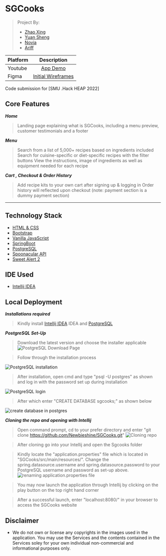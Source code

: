 # SGCooks
> Project By: 
> - [Zhao Xing](https://github.com/Newbieshine/)
> - [Yuan Sheng](https://github.com/ChongYuanSheng/)
> - [Novia](http://github.com/noviaantony/)
> - [Ariff](http://github.com//)

| Platform                          | Description                                                                                                                    |
:---------------------------------- | :----------------------------------------------------------------------------------------------------------------------------: |
| Youtube                           | [App Demo]()      |
| Figma                             | [Initial Wireframes]()    |


Code submission for [SMU .Hack HEAP 2022]

## Core Features

***Home***
> Landing page explaining what is SGCooks, including a menu preview, customer testimonials and a footer

***Menu***
> Search from a list of 5,000+ recipes based on ingredients included
> Search for cuisine-specific or diet-specific recipes with the filter buttons
> View the instructions, image of ingredients as well as equipment needed for each recipe

***Cart , Checkout & Order History***
> Add recipe kits to your own cart after signing up & logging in
> Order history will reflected upon checkout (note: payment section is a dummy payment section)

---
## **Technology Stack**
- [HTML & CSS]()
- [Bootstrap ](https://getbootstrap.com/)
- [Vanilla JavaScript](https://developer.mozilla.org/en-US/)
- [SpringBoot](https://spring.io/projects/spring-boot)
- [PostgreSQL](https://www.postgresql.org/download/)
- [Spoonacular API](https://spoonacular.com/food-api)
- [Sweet Alert 2](https://sweetalert2.github.io/)


## **IDE Used**
- [Intellij IDEA](https://www.jetbrains.com/idea/) 

## Local Deployment

***Installations required***

> Kindly install [Intellij IDEA](https://www.jetbrains.com/idea/) IDEA and [PostgreSQL](https://www.postgresql.org/download/)

***PostgreSQL Set-Up***

> Download the latest version and choose the installer applicable 
![PostgreSQL Download Page](https://github.com/Newbieshine/SGCooks/blob/main/set-up%20resources/Postgres-Download.PNG?raw=true)

> Follow through the installation process

![PostgreSQL installation](https://github.com/Newbieshine/SGCooks/blob/main/set-up%20resources/postgres-installation1.PNG?raw=true)

> After installation, open cmd and type "psql -U postgres" as shown and log in with the password set up during installation

![PostgreSQL login](https://github.com/Newbieshine/SGCooks/blob/main/set-up%20resources/psql-login.PNG?raw=true)

> After which enter "CREATE DATABASE sgcooks;" as shown below

![create database in postgres](https://github.com/Newbieshine/SGCooks/blob/main/set-up%20resources/create-database.PNG?raw=true)


***Cloning the repo and opening with Intellij***

> Open command prompt, cd to your prefer directory and enter "git clone https://github.com/Newbieshine/SGCooks.git"
![Cloning repo](https://github.com/Newbieshine/SGCooks/blob/main/set-up%20resources/git-clone.PNG?raw=true)

> After cloning go into your Intellij and open the Sgcooks folder

> Kindly locate the "application.properties" file which is located in "SGCooks/src/main/resources/". Change the spring.datasource.username and spring.datasource.password to your PostgreSQL username and password as set-up above. 
![renaming application.properties file](https://github.com/Newbieshine/SGCooks/blob/main/set-up%20resources/rename-application-properties.jpg?raw=true)

> You may now launch the application through Intellij by clicking on the play button on the top right hand corner

> After a successful launch, enter "localhost:8080/" in your browser to access the SGCooks website

## Disclaimer
- We do not own or license any copyrights in the images used in the application. You may use the Services and the contents contained in the Services soley for your own individual non-commercial and informational purposes only.
